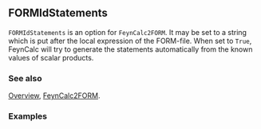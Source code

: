 ## FORMIdStatements

`FORMIdStatements` is an option for `FeynCalc2FORM`. It may be set to a string which is put after the local expression of the FORM-file. When set to `True`, FeynCalc will try to generate the statements automatically from the known values of scalar products.

### See also

[Overview](Extra/FeynCalc.md), [FeynCalc2FORM](FeynCalc2FORM.md).

### Examples